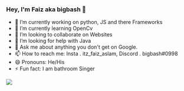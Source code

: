 ### Hey, I'm Faiz aka bigbash 👋

- 🔭 I’m currently working on python, JS and there Frameworks
- 🌱 I’m currently learning OpenCv
- 👯 I’m looking to collaborate on Websites
- 🤔 I’m looking for help with Java
- 💬 Ask me about anything you don't get on Google.
- 📫 How to reach me: Insta . itz_faiz_aslam, Discord . bigbash#0998
- 😄 Pronouns: He/His
- ⚡ Fun fact: I am bathroom Singer

<img src="https://github-readme-stats.vercel.app/api?username=faizaslam11&&show_icons=true&title_color=ffffff&icon_color=bb2acf&text_color=daf7dc&bg_color=191919">

